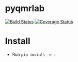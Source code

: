 # pyqmrlab

[![Build Status](https://travis-ci.com/qMRLab/pyqmrlab.svg?branch=mb/dev)](https://travis-ci.com/qMRLab/pyqmrlab) [![Coverage Status](https://coveralls.io/repos/github/qMRLab/pyqmrlab/badge.svg?branch=mb/dev&service=github)](https://coveralls.io/github/qMRLab/pyqmrlab?branch=mb/dev&service=github) 

# Install

* Run `pip install -e .`
